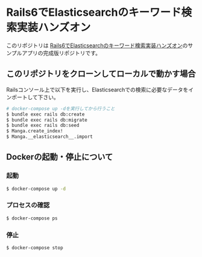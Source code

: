 # Rails6でElasticsearchのキーワード検索実装ハンズオン
このリポジトリは [Rails6でElasticsearchのキーワード検索実装ハンズオン](https://qiita.com/fuqda/items/d568aaf6b28f2d348b0f)のサンプルアプリの完成版リポジトリです。

## このリポジトリをクローンしてローカルで動かす場合
Railsコンソール上で以下を実行し、Elasticsearchでの検索に必要なデータをインポートして下さい。

```bash
# docker-compose up -dを実行してから行うこと
$ bundle exec rails db:create
$ bundle exec rails db:migrate
$ bundle exec rails db:seed
$ Manga.create_index!
$ Manga.__elasticsearch__.import
```

## Dockerの起動・停止について

### 起動

```bash
$ docker-compose up -d
```

### プロセスの確認

```bash
$ docker-compose ps
```

### 停止

```bash
$ docker-compose stop
```
